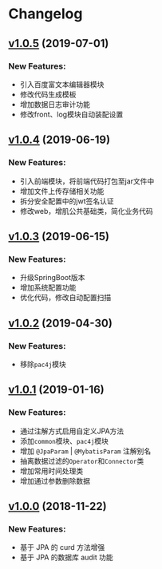 # Changelog

## [v1.0.5](https://github.com/ToQuery/clever-framework/tree/v1.0.5) (2019-07-01)

### New Features:

- 引入百度富文本编辑器模块
- 修改代码生成模板
- 增加数据日志审计功能
- 修改front、log模块自动装配设置


## [v1.0.4](https://github.com/ToQuery/clever-framework/tree/v1.0.2) (2019-06-19)

### New Features:

- 引入前端模块，将前端代码打包至jar文件中
- 增加文件上传存储相关功能
- 拆分安全配置中的jwt签名认证
- 修改web，增肌公共基础类，简化业务代码


## [v1.0.3](https://github.com/ToQuery/clever-framework/tree/v1.0.2) (2019-06-15)

### New Features:

- 升级SpringBoot版本
- 增加系统配置功能
- 优化代码，修改自动配置扫描


## [v1.0.2](https://github.com/ToQuery/clever-framework/tree/v1.0.2) (2019-04-30)

### New Features:

- 移除`pac4j`模块


## [v1.0.1](https://github.com/ToQuery/clever-framework/tree/v1.0.1) (2019-01-16)

### New Features:

- 通过注解方式启用自定义JPA方法
- 添加`common`模块、`pac4j`模块
- 增加 `@JpaParam` | `@MybatisParam` 注解别名
- 抽离数据过滤的`Operator`和`Connector`类
- 增加常用时间处理类
- 增加通过参数删除数据


## [v1.0.0](https://github.com/ToQuery/clever-framework/tree/v1.0.0) (2018-11-22)

### New Features:

- 基于 JPA 的 curd 方法增强
- 基于 JPA 的数据库 audit 功能 
